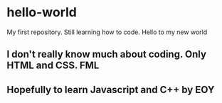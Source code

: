 # hello-world
My first repository. Still learning how to code. Hello to my new world 
<h2> I don't really know much about coding. Only HTML and CSS. FML </h2>
<h2 style= font-size: 10px;> Hopefully to learn Javascript and C++ by EOY </h2>
<style>

  #ball {
    width: 70px;
    height: 70px;
    margin: 50px auto;
    position: fixed;
    left: 20%;
    border-radius: 50%;
    background: linear-gradient(
      35deg,
      #ccffff,
      #ffcccc
    );
    animation-name: fade;
    animation-duration: 3s;
  }

  @keyframes fade {
    50% {
      left: 60%;

    }
  }

</style>

<div id="ball"></div>
